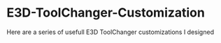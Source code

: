 # E3D-ToolChanger-Customization
 Here are a series of usefull E3D ToolChanger customizations I designed
